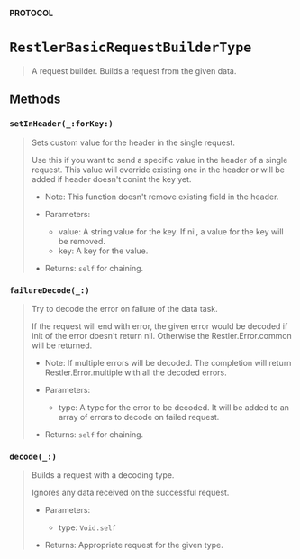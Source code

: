 **PROTOCOL**

# `RestlerBasicRequestBuilderType`

> A request builder. Builds a request from the given data.

## Methods
### `setInHeader(_:forKey:)`

> Sets custom value for the header in the single request.
>
> Use this if you want to send a specific value in the header of a single request.
> This value will override existing one in the header or will be added if header doesn't conint the key yet.
>
> - Note:
>   This function doesn't remove existing field in the header.
>
> - Parameters:
>   - value: A string value for the key. If nil, a value for the key will be removed.
>   - key: A key for the value.
>
> - Returns: `self` for chaining.

### `failureDecode(_:)`

> Try to decode the error on failure of the data task.
>
> If the request will end with error, the given error would be decoded if init of the error doesn't return nil.
> Otherwise the Restler.Error.common will be returned.
>
> - Note:
>   If multiple errors will be decoded. The completion will return Restler.Error.multiple with all the decoded errors.
>
> - Parameters:
>   - type: A type for the error to be decoded. It will be added to an array of errors to decode on failed request.
>
> - Returns: `self` for chaining.

### `decode(_:)`

> Builds a request with a decoding type.
>
> Ignores any data received on the successful request.
>
> - Parameters:
>   - type: `Void.self`
>
> - Returns: Appropriate request for the given type.
